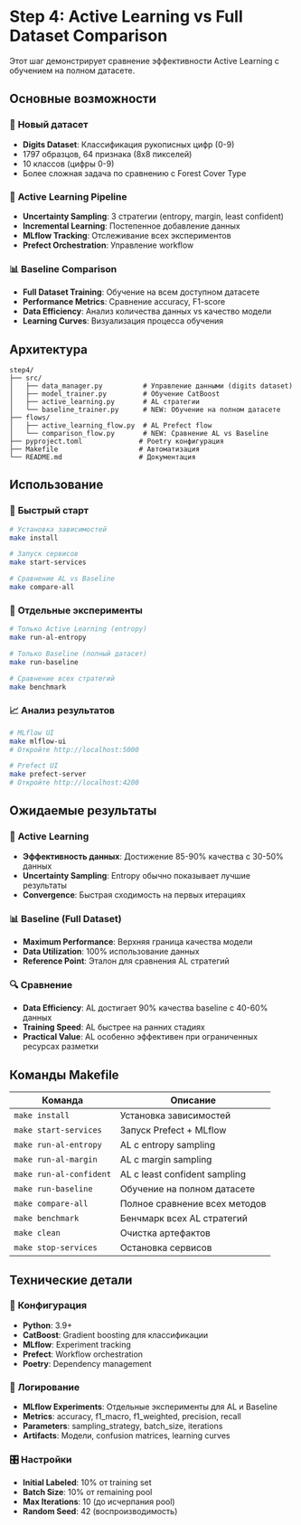 # Step 4: Active Learning vs Full Dataset Comparison

Этот шаг демонстрирует сравнение эффективности Active Learning с обучением на полном датасете.

## Основные возможности

### 🎯 **Новый датасет**
- **Digits Dataset**: Классификация рукописных цифр (0-9)
- 1797 образцов, 64 признака (8x8 пикселей)
- 10 классов (цифры 0-9)
- Более сложная задача по сравнению с Forest Cover Type

### 🔄 **Active Learning Pipeline**
- **Uncertainty Sampling**: 3 стратегии (entropy, margin, least confident)
- **Incremental Learning**: Постепенное добавление данных
- **MLflow Tracking**: Отслеживание всех экспериментов
- **Prefect Orchestration**: Управление workflow

### 📊 **Baseline Comparison**
- **Full Dataset Training**: Обучение на всем доступном датасете
- **Performance Metrics**: Сравнение accuracy, F1-score
- **Data Efficiency**: Анализ количества данных vs качество модели
- **Learning Curves**: Визуализация процесса обучения

## Архитектура

```
step4/
├── src/
│   ├── data_manager.py          # Управление данными (digits dataset)
│   ├── model_trainer.py         # Обучение CatBoost
│   ├── active_learning.py       # AL стратегии
│   └── baseline_trainer.py      # NEW: Обучение на полном датасете
├── flows/
│   ├── active_learning_flow.py  # AL Prefect flow
│   └── comparison_flow.py       # NEW: Сравнение AL vs Baseline
├── pyproject.toml              # Poetry конфигурация
├── Makefile                    # Автоматизация
└── README.md                   # Документация
```

## Использование

### 🚀 **Быстрый старт**
```bash
# Установка зависимостей
make install

# Запуск сервисов
make start-services

# Сравнение AL vs Baseline
make compare-all
```

### 🔬 **Отдельные эксперименты**
```bash
# Только Active Learning (entropy)
make run-al-entropy

# Только Baseline (полный датасет)
make run-baseline

# Сравнение всех стратегий
make benchmark
```

### 📈 **Анализ результатов**
```bash
# MLflow UI
make mlflow-ui
# Откройте http://localhost:5000

# Prefect UI
make prefect-server
# Откройте http://localhost:4200
```

## Ожидаемые результаты

### 🎯 **Active Learning**
- **Эффективность данных**: Достижение 85-90% качества с 30-50% данных
- **Uncertainty Sampling**: Entropy обычно показывает лучшие результаты
- **Convergence**: Быстрая сходимость на первых итерациях

### 📊 **Baseline (Full Dataset)**
- **Maximum Performance**: Верхняя граница качества модели
- **Data Utilization**: 100% использование данных
- **Reference Point**: Эталон для сравнения AL стратегий

### 🔍 **Сравнение**
- **Data Efficiency**: AL достигает 90% качества baseline с 40-60% данных
- **Training Speed**: AL быстрее на ранних стадиях
- **Practical Value**: AL особенно эффективен при ограниченных ресурсах разметки

## Команды Makefile

| Команда | Описание |
|---------|----------|
| `make install` | Установка зависимостей |
| `make start-services` | Запуск Prefect + MLflow |
| `make run-al-entropy` | AL с entropy sampling |
| `make run-al-margin` | AL с margin sampling |
| `make run-al-confident` | AL с least confident sampling |
| `make run-baseline` | Обучение на полном датасете |
| `make compare-all` | Полное сравнение всех методов |
| `make benchmark` | Бенчмарк всех AL стратегий |
| `make clean` | Очистка артефактов |
| `make stop-services` | Остановка сервисов |

## Технические детали

### 🔧 **Конфигурация**
- **Python**: 3.9+
- **CatBoost**: Gradient boosting для классификации
- **MLflow**: Experiment tracking
- **Prefect**: Workflow orchestration
- **Poetry**: Dependency management

### 📝 **Логирование**
- **MLflow Experiments**: Отдельные эксперименты для AL и Baseline
- **Metrics**: accuracy, f1_macro, f1_weighted, precision, recall
- **Parameters**: sampling_strategy, batch_size, iterations
- **Artifacts**: Модели, confusion matrices, learning curves

### 🎛️ **Настройки**
- **Initial Labeled**: 10% от training set
- **Batch Size**: 10% от remaining pool
- **Max Iterations**: 10 (до исчерпания pool)
- **Random Seed**: 42 (воспроизводимость)
